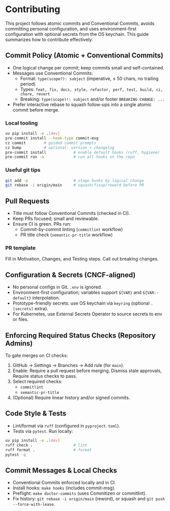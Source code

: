 # Contributing

This project follows atomic commits and Conventional Commits, avoids committing personal configuration, and uses environment-first configuration with optional secrets from the OS keychain. This guide summarizes how to contribute effectively.

## Commit Policy (Atomic + Conventional Commits)

- One logical change per commit; keep commits small and self-contained.
- Messages use Conventional Commits:
  - Format: `type(scope?): subject` (imperative, ≤ 50 chars, no trailing period)
  - Types: `feat, fix, docs, style, refactor, perf, test, build, ci, chore, revert`
  - Breaking: `type(scope)!: subject` and/or footer `BREAKING CHANGE: ...`
- Prefer interactive rebase to squash follow-ups into a single atomic commit before merge.

### Local tooling

```sh
uv pip install -e .[dev]
pre-commit install --hook-type commit-msg
cz commit        # guided commit prompts
cz bump          # optional: version + changelog
pre-commit install            # enable default hooks (ruff, hygiene)
pre-commit run -a             # run all hooks on the repo
```

### Useful git tips

```sh
git add -p                    # stage hunks by logical change
git rebase -i origin/main     # squash/fixup/reword before PR
```

## Pull Requests

- Title must follow Conventional Commits (checked in CI).
- Keep PRs focused; small and reviewable.
- Ensure CI is green. PRs run:
  - Commit-by-commit linting (`commitlint` workflow)
  - PR title check (`semantic-pr-title` workflow)

### PR template

Fill in Motivation, Changes, and Testing steps. Call out breaking changes.

## Configuration & Secrets (CNCF-aligned)

- No personal configs in Git. `.env` is ignored.
- Environment-first configuration; variables support `${VAR}` and `${VAR:-default}` interpolation.
- Prototype-friendly secrets: use OS keychain via `keyring` (optional `.[secrets]` extra).
- For Kubernetes, use External Secrets Operator to source secrets to env or files.

## Enforcing Required Status Checks (Repository Admins)

To gate merges on CI checks:

1. GitHub → Settings → Branches → Add rule (for `main`).
2. Enable: Require a pull request before merging, Dismiss stale approvals, Require status checks to pass.
3. Select required checks:
   - `commitlint`
   - `semantic-pr-title`
4. (Optional) Require linear history and/or signed commits.

## Code Style & Tests

- Lint/format via `ruff` (configured in `pyproject.toml`).
- Tests via `pytest`. Run locally:

```sh
uv pip install -e .[dev]
ruff check .                  # lint
ruff format .                 # format
pytest -q
```


## Commit Messages & Local Checks

- Conventional Commits enforced locally and in CI.
- Install hooks: `make hooks` (includes commit-msg).
- Preflight: `make doctor-commits` (uses Commitizen or commitlint).
- Fix history: `git rebase -i origin/main` (reword), or squash and `git push --force-with-lease`.
